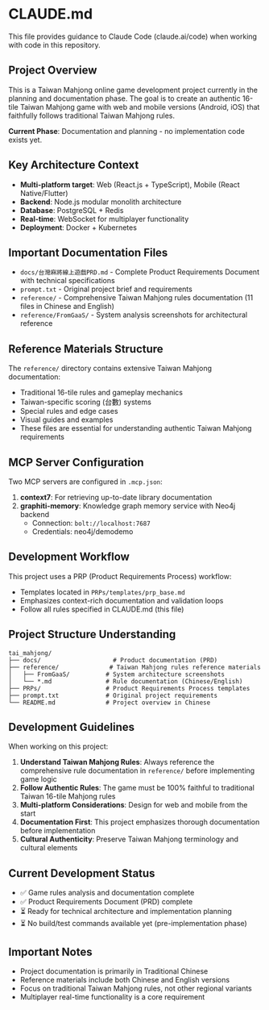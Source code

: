 # CLAUDE.md

This file provides guidance to Claude Code (claude.ai/code) when working with code in this repository.

## Project Overview

This is a Taiwan Mahjong online game development project currently in the planning and documentation phase. The goal is to create an authentic 16-tile Taiwan Mahjong game with web and mobile versions (Android, iOS) that faithfully follows traditional Taiwan Mahjong rules.

**Current Phase**: Documentation and planning - no implementation code exists yet.

## Key Architecture Context

- **Multi-platform target**: Web (React.js + TypeScript), Mobile (React Native/Flutter)
- **Backend**: Node.js modular monolith architecture
- **Database**: PostgreSQL + Redis  
- **Real-time**: WebSocket for multiplayer functionality
- **Deployment**: Docker + Kubernetes

## Important Documentation Files

- `docs/台灣麻將線上遊戲PRD.md` - Complete Product Requirements Document with technical specifications
- `prompt.txt` - Original project brief and requirements
- `reference/` - Comprehensive Taiwan Mahjong rules documentation (11 files in Chinese and English)
- `reference/FromGaaS/` - System analysis screenshots for architectural reference

## Reference Materials Structure

The `reference/` directory contains extensive Taiwan Mahjong documentation:
- Traditional 16-tile rules and gameplay mechanics
- Taiwan-specific scoring (台數) systems  
- Special rules and edge cases
- Visual guides and examples
- These files are essential for understanding authentic Taiwan Mahjong requirements

## MCP Server Configuration

Two MCP servers are configured in `.mcp.json`:

1. **context7**: For retrieving up-to-date library documentation
2. **graphiti-memory**: Knowledge graph memory service with Neo4j backend
   - Connection: `bolt://localhost:7687` 
   - Credentials: neo4j/demodemo

## Development Workflow

This project uses a PRP (Product Requirements Process) workflow:
- Templates located in `PRPs/templates/prp_base.md`
- Emphasizes context-rich documentation and validation loops
- Follow all rules specified in CLAUDE.md (this file)

## Project Structure Understanding

```
tai_mahjong/
├── docs/                    # Product documentation (PRD)
├── reference/              # Taiwan Mahjong rules reference materials  
│   ├── FromGaaS/          # System architecture screenshots
│   └── *.md               # Rule documentation (Chinese/English)
├── PRPs/                  # Product Requirements Process templates
├── prompt.txt             # Original project requirements
└── README.md              # Project overview in Chinese
```

## Development Guidelines

When working on this project:

1. **Understand Taiwan Mahjong Rules**: Always reference the comprehensive rule documentation in `reference/` before implementing game logic
2. **Follow Authentic Rules**: The game must be 100% faithful to traditional Taiwan 16-tile Mahjong rules
3. **Multi-platform Considerations**: Design for web and mobile from the start
4. **Documentation First**: This project emphasizes thorough documentation before implementation
5. **Cultural Authenticity**: Preserve Taiwan Mahjong terminology and cultural elements

## Current Development Status

- ✅ Game rules analysis and documentation complete
- ✅ Product Requirements Document (PRD) complete  
- ⏳ Ready for technical architecture and implementation planning
- ⏳ No build/test commands available yet (pre-implementation phase)

## Important Notes

- Project documentation is primarily in Traditional Chinese
- Reference materials include both Chinese and English versions
- Focus on traditional Taiwan Mahjong rules, not other regional variants
- Multiplayer real-time functionality is a core requirement